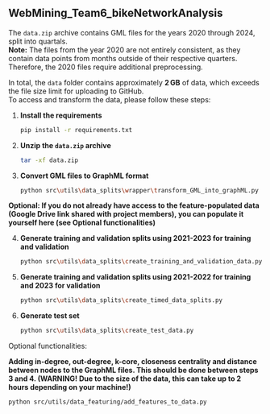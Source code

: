 ## WebMining_Team6_bikeNetworkAnalysis

The `data.zip` archive contains GML files for the years 2020 through 2024, split into quartals.  
**Note:** The files from the year 2020 are not entirely consistent, as they contain data points from months outside of their respective quarters. Therefore, the 2020 files require additional preprocessing.

In total, the `data` folder contains approximately **2 GB** of data, which exceeds the file size limit for uploading to GitHub.  
To access and transform the data, please follow these steps:

1. **Install the requirements**  
   ```bash
   pip install -r requirements.txt
   
2. **Unzip the `data.zip` archive**  
   ```bash
   tar -xf data.zip

3. **Convert GML files to GraphML format**
    ```bash
    python src\utils\data_splits\wrapper\transform_GML_into_graphML.py

**Optional: If you do not already have access to the feature-populated data (Google Drive link shared with project members), you can populate it yourself here (see Optional functionalities)**

4. **Generate training and validation splits using 2021-2023 for training and validation**
    ```bash
    python src\utils\data_splits\create_training_and_validation_data.py

5. **Generate training and validation splits using 2021-2022 for training and 2023 for validation**
    ```bash
    python src\utils\data_splits\create_timed_data_splits.py

6. **Generate test set**
    ```bash
    python src\utils\data_splits\create_test_data.py

Optional functionalities:

**Adding in-degree, out-degree, k-core, closeness centrality and distance between nodes to the GraphML files. This should be done between steps 3 and 4. (WARNING! Due to the size of the data, this can take up to 2 hours depending on your machine!)**  
   ```bash
   python src/utils/data_featuring/add_features_to_data.py

